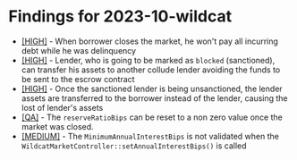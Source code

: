 # Findings for 2023-10-wildcat 

- [[HIGH]]([HIGH]-1964030350/README.md) - When borrower closes the market, he won't pay all incurring debt while he was delinquency
- [[HIGH]]([HIGH]-1959945543/README.md) - Lender, who is going to be marked as `blocked` (sanctioned), can transfer his assets to another collude lender avoiding the funds to be sent to the escrow contract
- [[HIGH]]([HIGH]-1957919865/README.md) - Once the sanctioned lender is being unsanctioned, the lender assets are transferred to the borrower instead of the lender, causing the lost of lender's assets
- [[QA]]([QA]-1964275855/README.md) - The `reserveRatioBips` can be reset to a non zero value once the market was closed.
- [[MEDIUM]]([MEDIUM]-1960033844/README.md) - The `MinimumAnnualInterestBips` is not validated when the `WildcatMarketController::setAnnualInterestBips()` is called
